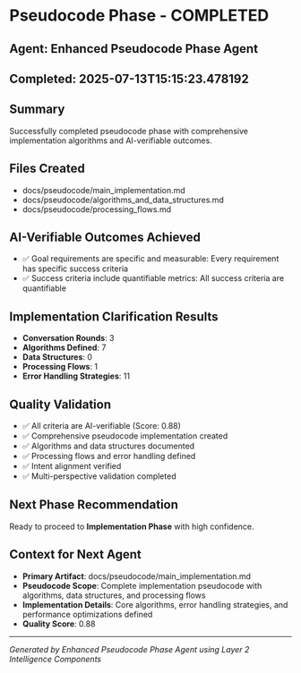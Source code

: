 # Pseudocode Phase - COMPLETED

## Agent: Enhanced Pseudocode Phase Agent
## Completed: 2025-07-13T15:15:23.478192

## Summary
Successfully completed pseudocode phase with comprehensive implementation algorithms and AI-verifiable outcomes.

## Files Created
- docs/pseudocode/main_implementation.md
- docs/pseudocode/algorithms_and_data_structures.md
- docs/pseudocode/processing_flows.md

## AI-Verifiable Outcomes Achieved
- ✅ Goal requirements are specific and measurable: Every requirement has specific success criteria
- ✅ Success criteria include quantifiable metrics: All success criteria are quantifiable

## Implementation Clarification Results
- **Conversation Rounds**: 3
- **Algorithms Defined**: 7
- **Data Structures**: 0
- **Processing Flows**: 1
- **Error Handling Strategies**: 11

## Quality Validation
- ✅ All criteria are AI-verifiable (Score: 0.88)
- ✅ Comprehensive pseudocode implementation created
- ✅ Algorithms and data structures documented
- ✅ Processing flows and error handling defined
- ✅ Intent alignment verified
- ✅ Multi-perspective validation completed

## Next Phase Recommendation
Ready to proceed to **Implementation Phase** with high confidence.

## Context for Next Agent
- **Primary Artifact**: docs/pseudocode/main_implementation.md
- **Pseudocode Scope**: Complete implementation pseudocode with algorithms, data structures, and processing flows
- **Implementation Details**: Core algorithms, error handling strategies, and performance optimizations defined
- **Quality Score**: 0.88

---
*Generated by Enhanced Pseudocode Phase Agent using Layer 2 Intelligence Components*

